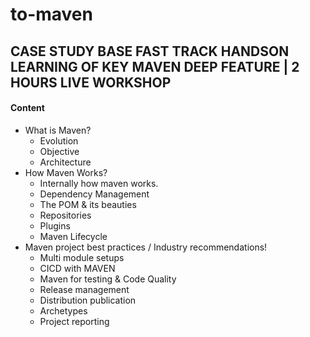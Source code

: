 # to-maven

## CASE STUDY BASE FAST TRACK HANDSON LEARNING OF KEY MAVEN DEEP FEATURE | 2 HOURS LIVE WORKSHOP
#### Content 
* What is Maven? 
  - Evolution
  - Objective
  -	Architecture
* How Maven Works? 
  - Internally how maven works.
  -	Dependency Management
  -	The POM & its beauties
  -	Repositories
  -	Plugins
  -	Maven Lifecycle
* Maven project best practices / Industry recommendations! 
  - Multi module setups
  - CICD with MAVEN
  -	Maven for testing & Code Quality
  -	Release management
  -	Distribution publication
  -	Archetypes                                                       
  -	Project reporting
